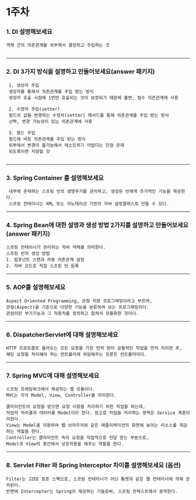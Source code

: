 # 1주차

### 1. DI 설명해보세요

~~~
객체 간의 의존관계를 외부에서 결정하고 주입하는 것
 
~~~

---

### 2. DI 3가지 방식을 설명하고 만들어보세요(answer 패키지)

~~~
 1. 생성자 주입
 생성자를 통해서 의존관계를 주입 받는 방식
 생성자 호출 시점에 1번만 호출되는 것이 보장되기 때문에 불변, 필수 의존관계에 사용
 
 2. 수정자 주입(setter)
 필드의 값을 변경하는 수정자(setter) 메서드를 통해 의존관계를 주입 받는 방식
 선택, 변경 가능성이 있는 의존관계에 사용
 
 3. 필드 주입
 필드에 바로 의존관계를 주입 받는 방식
 외부에서 변경이 불가능해서 테스트하기 어렵다는 단점 존재
 되도록이면 지양할 것
 
~~~

---
### 3. Spring Container 를 설명해보세요

~~~
 내부에 존재하는 스프링 빈의 생명주기를 관리하고, 생성된 빈에게 추가적인 기능을 제공한다.
 스프링 컨테이너는 XML 또는 어노테이션 기반의 자바 설정클래스로 만들 수 있다.
~~~

---

### 4. Spring Bean에 대한 설명과 생성 방법 2가지를 설명하고 만들어보세요(answer 패키지)

~~~
스프링 컨테이너가 관리하는 자바 객체를 의미한다.
스프링 빈의 생성 방법
1. 컴포넌트 스캔과 자동 의존관계 설정
2. 자바 코드로 직접 스프링 빈 등록
~~~

--- 

### 5. AOP를 설명해보세요

~~~
Aspect Oriented Programming, 관점 지향 프로그래밍이라고 부르며, 
관점(Aspect)을 기준으로 다양한 기능을 분류하여 보는 프로그래밍이다.
관점이란 부가기능과 그 적용처를 정의하고 합쳐서 모듈화한 것이다.
~~~

--- 

### 6. DispatcherServlet에 대해 설명해보세요

~~~
HTTP 프로토콜로 들어오는 모든 요청을 가장 먼저 받아 공통적인 작업을 먼저 처리한 후, 
해당 요청을 처리해야 하는 컨트롤러에 위임해주는 프론트 컨트롤러이다. 
~~~

---

### 7. Spring MVC에 대해 설명해보세요

~~~
스프링 프레임워크에서 제공하는 웹 모듈이다.
MVC는 각각 Model, View, Controller를 의미한다.

클라이언트의 요청을 받으면 요청 사항을 처리하기 위한 작업을 하는데,
작업의 처리결과 데이터를 Model이라 한다. 참고로 작업을 처리하는 영역은 Service 계층이라한다.
View는 Model을 이용하여 웹 브라우저와 같은 애플리케이션의 화면에 보이는 리소스를 제공하는 역할을 한다.
Controller는 클라이언트 측의 요청을 직접적으로 전달 받는 부분으로, 
Model과 View의 중간에서 상호작용을 해주는 역할을 한다.

~~~

--- 


### 8. Servlet Filter 와 Spring Interceptor 차이를 설명해보세요 (옵션)

~~~
Filter는 J2EE 표준 스펙으로, 스프링 컨테이너가 아닌 톰캣과 같은 웹 컨테이너에 의해 관리된다.
반면에 Intercepter는 Spring이 제공하는 기술로써, 스프링 컨텍스트에서 동작한다.  
~~~

